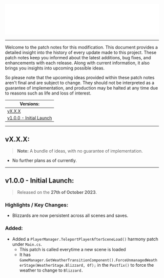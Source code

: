 <p align="center">
    <a href="#"><img src="https://raw.githubusercontent.com/Deaadman/UniversalTweaks/release/Images/PatchNotesHeading.png"></a>

---

Welcome to the patch notes for this modification. This document provides a detailed insight into the history of every update made to this project. These patch notes keep you informed about the latest additions, bug fixes, and enhancements with each release. Along with current information, it also brings you insights into upcoming possible ideas.

So please note that the upcoming ideas provided within these patch notes aren't final and are subject to change. They should not be interpreted as a guarantee of implementation, and production may be halted at any time due to reasons such as life and loss of interest.

| Versions: |
| - |
| [vX.X.X](#vxxx) |
| [v1.0.0 - Initial Launch](#v100---initial-launch) |

---

## vX.X.X:

>**Note:** A bundle of ideas, with no guarantee of implementation.

- No further plans as of currently.

---

## v1.0.0 - Initial Launch:

> Released on the **27th of October 2023**.

### Highlights / Key Changes:
- Blizzards are now persistent across all scenes and saves.

### Added:
- Added a `PlayerManager.TeleportPlayerAfterSceneLoad()` harmony patch under `Main.cs`.
	- This patch is called everytime a new scene is loaded
	- It has `GameManager.GetWeatherTransitionComponent().ForceUnmanagedWeatherStage(WeatherStage.Blizzard, 0f);` in the `Postfix()` to force the weather to change to `Blizzard.`